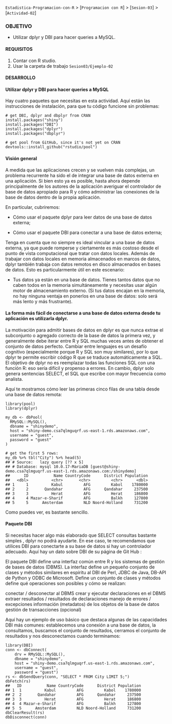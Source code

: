 `Estadistica-Programacion-con-R` > [`Programacion con R`] > [`Sesion-03`] > [`Actividad-02`] 

### OBJETIVO
- Utilizar dplyr y DBI para hacer queries a MySQL.

#### REQUISITOS
1. Contar con R studio.
1. Usar la carpeta de trabajo `Sesion03/Ejemplo-02`

#### DESARROLLO

#### Utilizar dplyr y DBI para hacer queries a MySQL

Hay cuatro paquetes que necesitas en esta actividad. Aquí están las instrucciones de instalación, para que tu código funcione sin problemas:

```{r}
# get DBI, dplyr and dbplyr from CRAN
install.packages("shiny")
install.packages("DBI")
install.packages("dplyr")
install.packages("dbplyr")

# get pool from GitHub, since it's not yet on CRAN
devtools::install_github("rstudio/pool")
```
#### Visión general

A medida que las aplicaciones crecen y se vuelven más complejas, un problema recurrente ha sido el de integrar una base de datos externa en una aplicación. Si bien esto ya es posible, hasta ahora depende principalmente de los autores de la aplicación averiguar el controlador de base de datos apropiado para R y cómo administrar las conexiones de la base de datos dentro de la propia aplicación. 

En particular, cubriremos:

- Cómo usar el paquete dplyr para leer datos de una base de datos externa;

- Cómo usar el paquete DBI para conectar a una base de datos externa;

Tenga en cuenta que no siempre es ideal vincular a una base de datos externa, ya que puede romperse y ciertamente es más costoso desde el punto de vista computacional que tratar con datos locales. Además de trabajar con datos locales en memoria almacenados en marcos de datos, dplyr también trabaja con datos remotos en disco almacenados en bases de datos. Esto es particularmente útil en este escenario:

- Tus datos ya están en una base de datos. Tienes tantos datos que no caben todos en la memoria simultáneamente y necesitas usar algún motor de almacenamiento externo. (Si tus datos encajan en la memoria, no hay ninguna ventaja en ponerlos en una base de datos: solo será más lento y más frustrante).

#### La forma más fácil de conectarse a una base de datos externa desde tu aplicación es utilizarla dplyr. 

La motivación para admitir bases de datos en dplyr es que nunca extrae el subconjunto o agregado correcto de la base de datos la primera vez, y generalmente debe iterar entre R y SQL muchas veces antes de obtener el conjunto de datos perfecto. Cambiar entre lenguajes es un desafío cognitivo (especialmente porque R y SQL son muy similares), por lo que dplyr te permite escribir código R que se traduce automáticamente a SQL. El objetivo de dplyr no es reemplazar todas las funciones SQL con una función R: eso sería difícil y propenso a errores. En cambio, dplyr solo genera sentencias SELECT, el SQL que escribe con mayor frecuencia como analista.

Aquí te mostramos cómo leer las primeras cinco filas de una tabla desde una base de datos remota:

```{r}
library(pool)
library(dplyr)

my_db <- dbPool(
  RMySQL::MySQL(), 
  dbname = "shinydemo",
  host = "shiny-demo.csa7qlmguqrf.us-east-1.rds.amazonaws.com",
  username = "guest",
  password = "guest"
)

# get the first 5 rows:
my_db %>% tbl("City") %>% head(5)
## # Source:   lazy query [?? x 5]
## # Database: mysql 10.0.17-MariaDB [guest@shiny-demo.csa7qlmguqrf.us-east-1.rds.amazonaws.com:/shinydemo]
##      ID           Name CountryCode      District Population
##   <dbl>          <chr>       <chr>         <chr>      <dbl>
## 1     1          Kabul         AFG         Kabol    1780000
## 2     2       Qandahar         AFG      Qandahar     237500
## 3     3          Herat         AFG         Herat     186800
## 4     4 Mazar-e-Sharif         AFG         Balkh     127800
## 5     5      Amsterdam         NLD Noord-Holland     731200

```
Como puedes ver, es bastante sencillo.

#### Paquete DBI

Si necesitas hacer algo más elaborado que SELECT consultas bastante simples , dplyr no podrá ayudarte. En ese caso, te recomendamos que utilices DBI para conectarte a su base de datos si hay un controlador adecuado. Aquí hay un dato sobre DBI de su página de Git Hub :

El paquete DBI define una interfaz común entre R y los sistemas de gestión de bases de datos (DBMS). La interfaz define un pequeño conjunto de clases y métodos similares en espíritu al DBI de Perl, JDBC de Java, DB-API de Python y ODBC de Microsoft. Define un conjunto de clases y métodos define qué operaciones son posibles y cómo se realizan:

conectar / desconectar al DBMS
crear y ejecutar declaraciones en el DBMS
extraer resultados / resultados de declaraciones
manejo de errores / excepciones
información (metadatos) de los objetos de la base de datos
gestión de transacciones (opcional)

Aquí hay un ejemplo de uso básico que destaca algunas de las capacidades DBI más comunes: establecemos una conexión a una base de datos, la consultamos, buscamos el conjunto de resultados, cerramos el conjunto de resultados y nos desconectamos cuando terminamos:

```{r}
library(DBI)
conn <- dbConnect(
    drv = RMySQL::MySQL(),
    dbname = "shinydemo",
    host = "shiny-demo.csa7qlmguqrf.us-east-1.rds.amazonaws.com",
    username = "guest",
    password = "guest")
rs <- dbSendQuery(conn, "SELECT * FROM City LIMIT 5;")
dbFetch(rs)
##   ID           Name CountryCode      District Population
## 1  1          Kabul         AFG         Kabol    1780000
## 2  2       Qandahar         AFG      Qandahar     237500
## 3  3          Herat         AFG         Herat     186800
## 4  4 Mazar-e-Sharif         AFG         Balkh     127800
## 5  5      Amsterdam         NLD Noord-Holland     731200
dbClearResult(rs)
dbDisconnect(conn)
```


